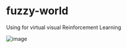 # fuzzy-world
Using for virtual visual Reinforcement Learning


 ![image](https://github.com/Luomin1993/fuzzy-world/demo.png)
